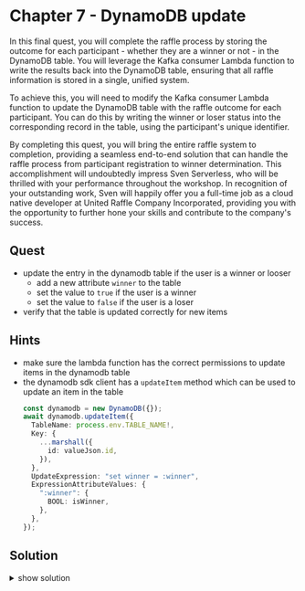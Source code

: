 # Chapter 7 - DynamoDB update

In this final quest, you will complete the raffle process by storing the outcome for each participant - whether they are a winner or not - in the DynamoDB table. 
You will leverage the Kafka consumer Lambda function to write the results back into the DynamoDB table, ensuring that all raffle information is stored in a single, unified system.

To achieve this, you will need to modify the Kafka consumer Lambda function to update the DynamoDB table with the raffle outcome for each participant. 
You can do this by writing the winner or loser status into the corresponding record in the table, using the participant's unique identifier.

By completing this quest, you will bring the entire raffle system to completion, providing a seamless end-to-end solution that can handle the raffle process from participant registration to winner determination. 
This accomplishment will undoubtedly impress Sven Serverless, who will be thrilled with your performance throughout the workshop. 
In recognition of your outstanding work, Sven will happily offer you a full-time job as a cloud native developer at United Raffle Company Incorporated, providing you with the opportunity to further hone your skills and contribute to the company's success.

## Quest

- update the entry in the dynamodb table if the user is a winner or looser
  - add a new attribute `winner` to the table
  - set the value to `true` if the user is a winner
  - set the value to `false` if the user is a loser
- verify that the table is updated correctly for new items

## Hints

- make sure the lambda function has the correct permissions to update items in the dynamodb table
- the dynamodb sdk client has a `updateItem` method which can be used to update an item in the table
  ```typescript
  const dynamodb = new DynamoDB({});
  await dynamodb.updateItem({
    TableName: process.env.TABLE_NAME!,
    Key: {
      ...marshall({
        id: valueJson.id,
      }),
    },
    UpdateExpression: "set winner = :winner",
    ExpressionAttributeValues: {
      ":winner": {
        BOOL: isWinner,
      },
    },
  });
  ```

## Solution

<details>
<summary>show solution</summary>

1. Implement the kafka handler in `lib/lambda/kafka-consumer-handler.ts`

   ```typescript
   const dynamodb = new DynamoDB({});

   export const handler = async (event: MSKEvent) => {
     // loop over all topics
     for (const topic in event.records) {
       // loop over all records in the topic
       for (const record of event.records[topic]) {
         // decode the key and value of the kafka message
         const key = Buffer.from(record.key, "base64").toString("utf-8");
         const value = Buffer.from(record.value, "base64").toString("utf-8");

         // the value is a json string, parse it to an object
         const valueJson = JSON.parse(value);
         const kafkaMessage = {
           raw: record,
           parsed: {
             key,
             value,
             valueJson,
           },
         };

         console.log(JSON.stringify(kafkaMessage));
         // determine if the user is a winner or a loser
         const isWinner = randomInt(2) === 1;
         console.log(`${valueJson.name} is winner: ${isWinner}`);

          await dynamodb.updateItem({
            TableName: process.env.TABLE_NAME!,
            Key: {
              ...marshall({
                id: valueJson.id,
              }),
            },
            UpdateExpression: "set winner = :winner",
            ExpressionAttributeValues: {
              ":winner": {
                BOOL: isWinner,
              },
            },
          });
       }
     }
   };
   ```
2. Grant access to the table
    ```typescript
    table.grantWriteData(kafkaConsumer);
    kafkaConsumer.addEnvironment("TABLE_NAME", table.tableName);
    ```

</details>
